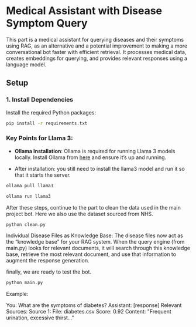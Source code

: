# Medical Assistant with Disease Symptom Query

This part is a medical assistant for querying diseases and their symptoms using RAG, as an alternative and a potential improvement to making a more conversational bot faster with efficient retrieval. It processes medical data, creates embeddings for querying, and provides relevant responses using a language model.

## Setup

### 1. Install Dependencies

Install the required Python packages:

```bash
pip install -r requirements.txt
```


### Key Points for Llama 3:

- **Ollama Installation**: Ollama is required for running Llama 3 models locally. Install Ollama from [here](https://ollama.com/download) and ensure it’s up and running.

- After installation: you still need to install the llama3 model and run it so that it starts the server.
```bash
ollama pull llama3
```

```bash
ollama run llama3 
```

After these steps, continue to the part to clean the data used in the main project bot. Here we also use the dataset sourced from NHS. 
```bash
python clean.py
```

Individual Disease Files as Knowledge Base:
The disease files now act as the “knowledge base” for your RAG system. When the query engine (from main.py) looks for relevant documents, it will search through this knowledge base, retrieve the most relevant document, and use that information to augment the response generation. 

finally, we are ready to test the bot. 

```bash
python main.py
```


Example: 

You: What are the symptoms of diabetes?
Assistant: [response]
Relevant Sources:
Source 1:
File: diabetes.csv
Score: 0.92
Content: "Frequent urination, excessive thirst..."